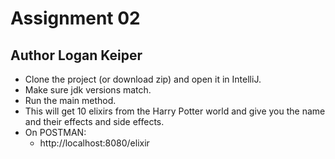 # Assignment 02 
## Author Logan Keiper
- Clone the project (or download zip) and open it in IntelliJ.
- Make sure jdk versions match.
- Run the main method.
- This will get 10 elixirs from the Harry Potter world and give you the name and their effects and side effects.
- On POSTMAN:
  * http://localhost:8080/elixir
